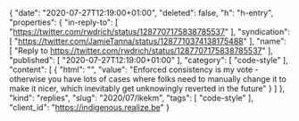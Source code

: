 {
  "date": "2020-07-27T12:19:00+01:00",
  "deleted": false,
  "h": "h-entry",
  "properties": {
    "in-reply-to": [
      "https://twitter.com/rwdrich/status/1287707175838785537"
    ],
    "syndication": [
      "https://twitter.com/JamieTanna/status/1287710374138175488"
    ],
    "name": [
      "Reply to https://twitter.com/rwdrich/status/1287707175838785537"
    ],
    "published": [
      "2020-07-27T12:19:00+01:00"
    ],
    "category": [
      "code-style"
    ],
    "content": [
      {
        "html": "",
        "value": "Enforced consistency is my vote - otherwise you have lots of cases where folks need to manually change it to make it nicer, which inevitably get unknowingly reverted in the future"
      }
    ]
  },
  "kind": "replies",
  "slug": "2020/07/lkekm",
  "tags": [
    "code-style"
  ],
  "client_id": "https://indigenous.realize.be"
}
